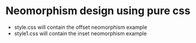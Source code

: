 # Neomorphism design using pure css

* style.css will contain the offset neomorphism example
* style1.css will contain the inset neomorphism example

